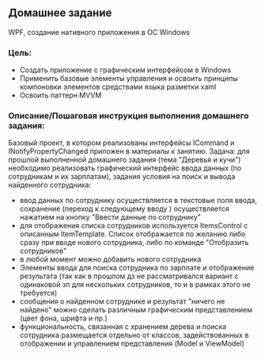 ## Домашнее задание
WPF, создание нативного приложения в ОС Windows

### Цель:
- Создать приложение с графическим интерфейсом в Windows
- Применить базовые элементы управления и освоить принципы компоновки элементов средствами языка разметки xaml
- Освоить паттерн MVVM
### Описание/Пошаговая инструкция выполнения домашнего задания:
Базовый проект, в котором реализованы интерфейсы ICommand и INotifyPropertyChanged приложен в материалы к занятию.
Задача: для прошлой выполненной домашнего задания (тема "Деревья и кучи") необходимо реализовать графический интерфейс ввода данных (по сотрудникам и их зарплатам), задания условия на поиск и вывода найденного сотрудника:

- ввод данных по сотруднику осуществляется в текстовые поля ввода, сохранение (переход к следующему вводу ) осуществляется нажатием на кнопку "Ввести данные по сотруднику"
- для отображения списка сотрудников используется ItemsControl с описанным ItemTemplate. Список отображается по желанию либо сразу при вводе нового сотрудника, либо по команде "Отобразить сотрудников"
- в любой момент можно добавить нового сотрудника
- Элементы ввода для поиска сотрудника по зарплате и отображение результата (так как в прошлом дз не рассматривался вариант с одинаковой зп для нескольких сотрудников, то и в рамках этого не требуется)
- сообщения о найденном сотруднике и результат "ничего не найдено" можно сделать различным графическим представлением (цвет фона, шрифта и пр.)
- функциональность, связанная с хранением дерева и поиска сотрудника размещается отдельно от классов, задействованных в отображении и управлением представления (Model и ViewModel)
